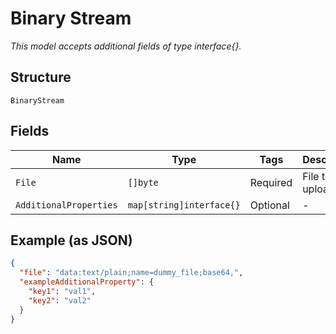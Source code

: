 
# Binary Stream

*This model accepts additional fields of type interface{}.*

## Structure

`BinaryStream`

## Fields

| Name | Type | Tags | Description |
|  --- | --- | --- | --- |
| `File` | `[]byte` | Required | File to upload |
| `AdditionalProperties` | `map[string]interface{}` | Optional | - |

## Example (as JSON)

```json
{
  "file": "data:text/plain;name=dummy_file;base64,",
  "exampleAdditionalProperty": {
    "key1": "val1",
    "key2": "val2"
  }
}
```

